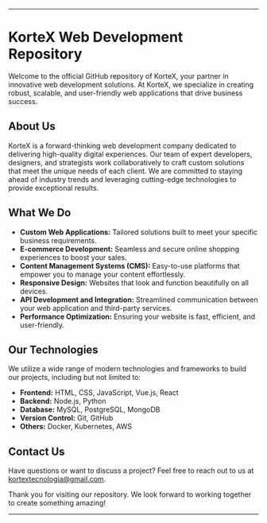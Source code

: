 
---

# KorteX Web Development Repository

Welcome to the official GitHub repository of KorteX, your partner in innovative web development solutions. At KorteX, we specialize in creating robust, scalable, and user-friendly web applications that drive business success. 

## About Us

KorteX is a forward-thinking web development company dedicated to delivering high-quality digital experiences. Our team of expert developers, designers, and strategists work collaboratively to craft custom solutions that meet the unique needs of each client. We are committed to staying ahead of industry trends and leveraging cutting-edge technologies to provide exceptional results.

## What We Do

- **Custom Web Applications:** Tailored solutions built to meet your specific business requirements.
- **E-commerce Development:** Seamless and secure online shopping experiences to boost your sales.
- **Content Management Systems (CMS):** Easy-to-use platforms that empower you to manage your content effortlessly.
- **Responsive Design:** Websites that look and function beautifully on all devices.
- **API Development and Integration:** Streamlined communication between your web application and third-party services.
- **Performance Optimization:** Ensuring your website is fast, efficient, and user-friendly.

## Our Technologies

We utilize a wide range of modern technologies and frameworks to build our projects, including but not limited to:
- **Frontend:** HTML, CSS, JavaScript, Vue.js, React
- **Backend:** Node.js, Python
- **Database:** MySQL, PostgreSQL, MongoDB
- **Version Control:** Git, GitHub
- **Others:** Docker, Kubernetes, AWS
  
## Contact Us

Have questions or want to discuss a project? Feel free to reach out to us at [kortextecnologia@gmail.com](kortextecnologia@gmail.com). 

Thank you for visiting our repository. We look forward to working together to create something amazing!

---
